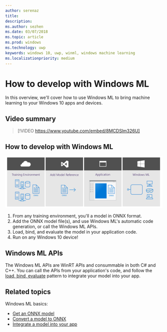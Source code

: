 ```yaml
---
author: serenaz
title: 
description: 
ms.author: sezhen
ms.date: 03/07/2018
ms.topic: article
ms.prod: windows
ms.technology: uwp
keywords: windows 10, uwp, winml, windows machine learning
ms.localizationpriority: medium
---
```


# How to develop with Windows ML

In this overview, we'll cover how to use Windows ML to bring machine learning to your Windows 10 apps and devices.

## Video summary

> [!VIDEO https://www.youtube.com/embed/8MCDSlm326U]

## How to develop with Windows ML

![windows ML developer flow](images/winmlstory.png)

1. From any training environment, you'll a model in ONNX format.
2. Add the ONNX model file(s), and use Windows ML's automatic code generation, or call the Windows ML APIs.
3. Load, bind, and evaluate the model in your application code.
4. Run on any Windows 10 device!


## Windows ML APIs

The Windows ML APIs are WinRT APIs and consummable in both C# and C++. You can call the APIs from your application's code, and follow the [load, bind, evaluate](integrate-model.md) pattern to integrate your model into your app.

## Related topics

Windows ML basics:

- [Get an ONNX model](get-onnx-model.md)
- [Convert a model to ONNX](conversion-samples.md)
- [Integrate a model into your app](integrate-model.md)
